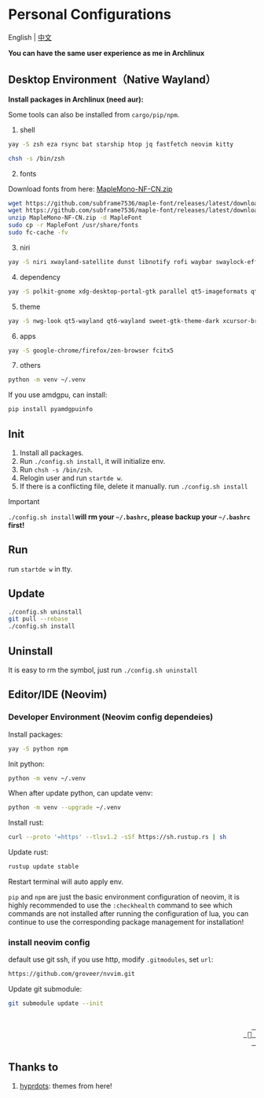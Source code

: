 # Personal Configurations

<a id="top"></a>

English | [中文](README.zh.md)

**You can have the same user experience as me in Archlinux**

## Desktop Environment（Native Wayland）

**Install packages in Archlinux (need aur):**

Some tools can also be installed from `cargo/pip/npm`.

1. shell

```bash
yay -S zsh eza rsync bat starship htop jq fastfetch neovim kitty
```

```bash
chsh -s /bin/zsh
```

2. fonts

Download fonts from here: [MapleMono-NF-CN.zip](https://github.com/subframe7536/Maple-font/releases)

```bash
wget https://github.com/subframe7536/maple-font/releases/latest/download/MapleMono-NF-CN-unhinted.zip   # screen > 1080p
wget https://github.com/subframe7536/maple-font/releases/latest/download/MapleMono-NF-CN.zip            # screen <= 1080p
unzip MapleMono-NF-CN.zip -d MapleFont
sudo cp -r MapleFont /usr/share/fonts
sudo fc-cache -fv
```

3. niri

```bash
yay -S niri xwayland-satellite dunst libnotify rofi waybar swaylock-effects pipewire-pulse wf-recorder swayidle swaybg wl-clipboard
```

4. dependency

```bash
yay -S polkit-gnome xdg-desktop-portal-gtk parallel qt5-imageformats qt6-imageformats brightnessctl pavucontrol pamixer
```

5. theme

```bash
yay -S nwg-look qt5-wayland qt6-wayland sweet-gtk-theme-dark xcursor-breeze beautyline
```

6. apps

```bash
yay -S google-chrome/firefox/zen-browser fcitx5
```

7. others

```bash
python -m venv ~/.venv
```

If you use amdgpu, can install:

```bash
pip install pyamdgpuinfo
```

## Init

1. Install all packages.
2. Run `./config.sh install`, it will initialize env.
3. Run `chsh -s /bin/zsh`.
4. Relogin user and run `startde w`.
5. If there is a conflicting file, delete it manually. run `./config.sh install`

> [!IMPORTANT]
> `./config.sh install`**will rm your `~/.bashrc`, please backup your `~/.bashrc` first!**

## Run

run `startde w` in tty.

## Update

```bash
./config.sh uninstall
git pull --rebase
./config.sh install
```

## Uninstall

It is easy to rm the symbol, just run `./config.sh uninstall`

## Editor/IDE (Neovim)

### Developer Environment (Neovim config dependeies)

Install packages:

```bash
yay -S python npm
```

Init python:

```bash
python -m venv ~/.venv
```

When after update python, can update venv:

```bash
python -m venv --upgrade ~/.venv
```

Install rust:

```bash
curl --proto '=https' --tlsv1.2 -sSf https://sh.rustup.rs | sh
```

Update rust:

```bash
rustup update stable
```

Restart terminal will auto apply env.

`pip` and `npm` are just the basic environment configuration of neovim, it is highly recommended to use the `:checkhealth` command to see which commands are not installed after running the configuration of lua, you can continue to use the corresponding package management for installation!

### install neovim config

default use git ssh, if you use http, modify `.gitmodules`, set `url`:

```txt
https://github.com/groveer/nvvim.git
```

Update git submodule:

```bash
git submodule update --init
```

<div align="right">
  <br>
  <a href="#top"><kbd> <br>  <br> </kbd></a>
</div>

## Thanks to

1. [hyprdots](https://github.com/prasanthrangan/hyprdots): themes from here!
